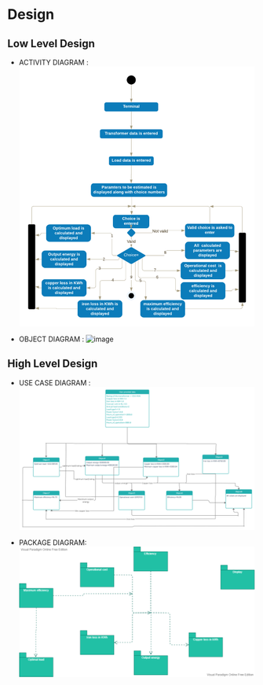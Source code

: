 # Design

## Low Level Design 
* ACTIVITY DIAGRAM :
![image](https://github.com/256604/Mini_project/blob/main/2_Architecture/Behavioural%20diagram/Activity%20diagram%20for%20distribution%20transformer%20parameter%20estimation%20system.png)

* OBJECT DIAGRAM :
![image](https://github.com/256604/Mini_project/blob/main2_Architecture/Behaviouraldiagram/Usecasediagram.png)


## High Level Design 
* USE CASE DIAGRAM :
![image](https://github.com/256604/Mini_project/blob/main/2_Architecture/Structural%20diagram/Untitled%20Workspace%20(1).png)


* PACKAGE DIAGRAM:
![image](https://github.com/256604/Mini_project/blob/main/2_Architecture/Structural%20diagram/Package%20diagram.png)
